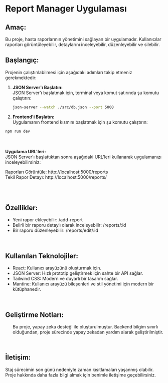# Report Manager Uygulaması

## Amaç:
Bu proje, hasta raporlarının yönetimini sağlayan bir uygulamadır. Kullanıcılar raporları görüntüleyebilir, detaylarını inceleyebilir, düzenleyebilir ve silebilir.

## Başlangıç:
Projenin çalıştırılabilmesi için aşağıdaki adımları takip etmeniz gerekmektedir:

1. **JSON Server'ı Başlatın:**  
   JSON Server'ı başlatmak için, terminal veya komut satırında şu komutu çalıştırın:
   ```bash
   json-server --watch ./src/db.json --port 5000

2. **Frontend'i Başlatın:**  
Uygulamanın frontend kısmını başlatmak için şu komutu çalıştırın:
```bash
npm run dev
`````

<br><br>
**Uygulama URL'leri:**
<br>
JSON Server'ı başlattıktan sonra aşağıdaki URL'leri kullanarak uygulamanızı inceleyebilirsiniz:
<br>

Raporları Görüntüle: http://localhost:5000/reports
<br>
Tekil Rapor Detayı: http://localhost:5000/reports/

<br>

<br>
<h2>Özellikler:</h2>
<ul>
    <li>Yeni rapor ekleyebilir: /add-report</li>
      <li>Belirli bir raporu detaylı olarak inceleyebilir: /reports/:id</li>
     <li>Bir raporu düzenleyebilir: /reports/edit/:id</li>

</ul>
<br>
<h2>Kullanılan Teknolojiler:</h2>
<ul>
    <li>React: Kullanıcı arayüzünü oluşturmak için.</li>
    <li>JSON Server: Hızlı prototip geliştirmek için sahte bir API sağlar.</li>
    <li>Tailwind CSS: Modern ve duyarlı bir tasarım sağlar.</li>
    <li>Mantine: Kullanıcı arayüzü bileşenleri ve stil yönetimi için modern bir kütüphanedir.</li>
</ul>
<br>

<h2>Geliştirme Notları:</h2>
<ul>
   Bu proje, yapay zeka desteği ile oluşturulmuştur. Backend bilgim sınırlı olduğundan, proje sürecinde yapay zekadan yardım alarak geliştirilmiştir.
</ul>



<br>

<h2>İletişim:</h2>
Staj sürecimin son günü nedeniyle zaman kısıtlamaları yaşanmış olabilir. Proje hakkında daha fazla bilgi almak için benimle iletişime geçebilirsiniz.
